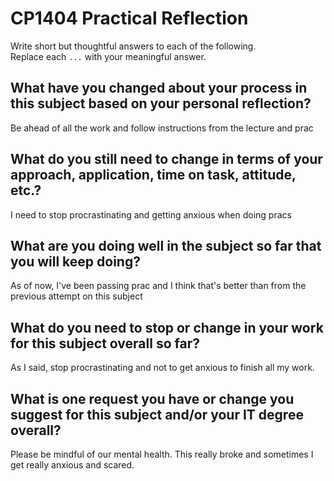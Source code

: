 # CP1404 Practical Reflection

Write short but thoughtful answers to each of the following.  
Replace each `...` with your meaningful answer.

## What have you changed about your process in this subject based on your personal reflection?
Be ahead of all the work and follow instructions from the lecture and prac

## What do you still need to change in terms of your approach, application, time on task, attitude, etc.?
I need to stop procrastinating and getting anxious when doing pracs

## What are you doing well in the subject so far that you will keep doing?
As of now, I've been passing prac and I think that's better than from the previous attempt on this subject

## What do you need to stop or change in your work for this subject overall so far?
As I said, stop procrastinating and not to get anxious to finish all my work. 

## What is one request you have or change you suggest for this subject and/or your IT degree overall?
Please be mindful of our mental health. This really broke and sometimes I get really anxious and scared. 

